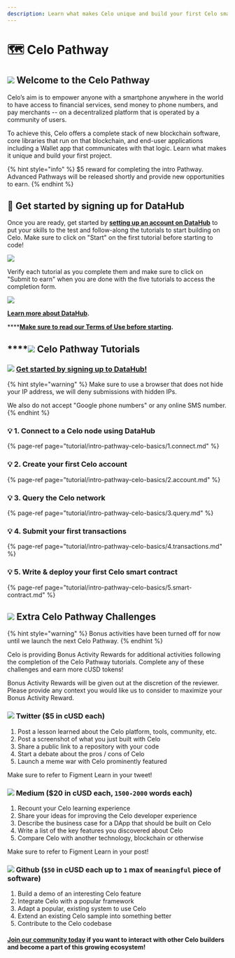 ```yaml
---
description: Learn what makes Celo unique and build your first Celo smart contract
---
```


# 🗺 Celo Pathway

## ![](../../.gitbook/assets/37552875%20%282%29%20%282%29%20%282%29%20%282%29%20%282%29%20%282%29%20%282%29%20%282%29%20%282%29%20%282%29%20%282%29%20%282%29%20%282%29%20%281%29.png) Welcome to the Celo Pathway

Celo’s aim is to empower anyone with a smartphone anywhere in the world to have access to financial services, send money to phone numbers, and pay merchants -- on a decentralized platform that is operated by a community of users.   
  
To achieve this, Celo offers a complete stack of new blockchain software, core libraries that run on that blockchain, and end-user applications including a Wallet app that communicates with that logic. Learn what makes it unique and build your first project.

{% hint style="info" %}
$5 reward for completing the intro Pathway. Advanced Pathways will be released shortly and provide new opportunities to earn.
{% endhint %}

## **🏁** Get started by signing up for DataHub <a id="get-started-by-signing-up-for-datahub"></a>

Once you are ready, get started by [**setting up an account on DataHub**](https://datahub.figment.io/sign_up?service=celo) to put your skills to the test and follow-along the tutorials to start building on Celo. Make sure to click on "Start" on the first tutorial before starting to code!  


![](../../.gitbook/assets/celo1.png)

Verify each tutorial as you complete them and make sure to click on "Submit to earn" when you are done with the five tutorials to access the completion form. 

![](../../.gitbook/assets/celo2.png)

[**Learn more about DataHub**](https://learn.figment.io/guides/datahub-products)**.** 

\*\*\*\*[**Make sure to read our Terms of Use before starting**](https://learn.datahub.figment.io/terms-of-use)**.** 

## \*\*\*\*![](../../.gitbook/assets/37552875%20%282%29%20%282%29%20%282%29%20%282%29%20%282%29%20%282%29%20%282%29%20%282%29%20%282%29%20%282%29%20%282%29%20%282%29%20%282%29%20%281%29.png) **Celo** Pathway Tutorials

### ![](../../.gitbook/assets/vhhp1wl4_400x400-1-.jpg) [Get started by signing up to DataHub!](https://datahub.figment.io/sign_up?service=celo) 

{% hint style="warning" %}
Make sure to use a browser that does not hide your IP address, we will deny submissions with hidden IPs.   
  
We also do not accept "Google phone numbers" or any online SMS number. 
{% endhint %}

### 💡 1. Connect to a Celo node using DataHub

{% page-ref page="tutorial/intro-pathway-celo-basics/1.connect.md" %}

### 💡 2. Create your first Celo account 

{% page-ref page="tutorial/intro-pathway-celo-basics/2.account.md" %}

### 💡 3. Query the Celo network

{% page-ref page="tutorial/intro-pathway-celo-basics/3.query.md" %}

### 💡 4. Submit your first transactions

{% page-ref page="tutorial/intro-pathway-celo-basics/4.transactions.md" %}

### 💡 5. Write & deploy your first Celo smart contract

{% page-ref page="tutorial/intro-pathway-celo-basics/5.smart-contract.md" %}

## ![](../../.gitbook/assets/37552875%20%282%29%20%282%29%20%282%29%20%282%29%20%282%29%20%282%29%20%282%29%20%282%29%20%282%29%20%282%29%20%282%29%20%282%29%20%282%29%20%281%29.png) Extra Celo Pathway Challenges

{% hint style="warning" %}
Bonus activities have been turned off for now until we launch the next Celo Pathway. 
{% endhint %}

Celo is providing Bonus Activity Rewards for additional activities following the completion of the Celo Pathway tutorials. Complete any of these challenges and earn more cUSD tokens!   
  
Bonus Activity Rewards will be given out at the discretion of the reviewer. Please provide any context you would like us to consider to maximize your Bonus Activity Reward. 

### ![](../../.gitbook/assets/download-6-1-%20%281%29%20%281%29.png) Twitter \($5 in cUSD each\)

1. Post a lesson learned about the Celo platform, tools, community, etc.
2. Post a screenshot of what you just built with Celo
3. Share a public link to a repository with your code
4. Start a debate about the pros / cons of Celo
5. Launch a meme war with Celo prominently featured

Make sure to refer to Figment Learn in your tweet! 

### ![](../../.gitbook/assets/download-7-1-%20%281%29%20%281%29.png) Medium \($20 in cUSD each, `1500-2000` words each\)

1. Recount your Celo learning experience
2. Share your ideas for improving the Celo developer experience
3. Describe the business case for a DApp that should be built on Celo
4. Write a list of the key features you discovered about Celo
5. Compare Celo with another technology, blockchain or otherwise

Make sure to refer to Figment Learn in your post! 

### ![](../../.gitbook/assets/github-square-512.png) Github \(`$50` in cUSD each up to `1` max of `meaningful` piece of software\)

1. Build a demo of an interesting Celo feature
2. Integrate Celo with a popular framework
3. Adapt a popular, existing system to use Celo
4. Extend an existing Celo sample into something better 
5. Contribute to the Celo codebase

#### [Join our community today](https://discord.gg/PtkKz5) if you want to interact with other Celo builders and become a part of this growing ecosystem! 



